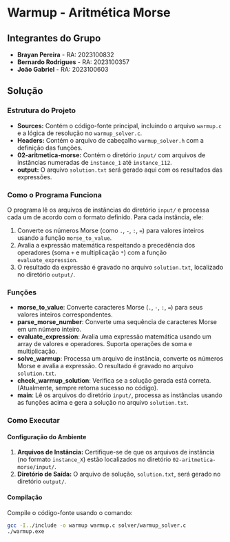 # Warmup - Aritmética Morse

## Integrantes do Grupo

- **Brayan Pereira** - RA: 2023100832
- **Bernardo Rodrigues** - RA: 2023100357
- **João Gabriel** - RA: 2023100603

## Solução

### Estrutura do Projeto

- **Sources:** Contém o código-fonte principal, incluindo o arquivo `warmup.c` e a lógica de resolução no `warmup_solver.c`.
- **Headers:** Contém o arquivo de cabeçalho `warmup_solver.h` com a definição das funções.
- **02-aritmetica-morse:** Contém o diretório `input/` com arquivos de instâncias numeradas de `instance_1` até `instance_112`.
- **output:** O arquivo `solution.txt` será gerado aqui com os resultados das expressões.

### Como o Programa Funciona

O programa lê os arquivos de instâncias do diretório `input/` e processa cada um de acordo com o formato definido. Para cada instância, ele:

1. Converte os números Morse (como `.`, `-`, `:`, `=`) para valores inteiros usando a função `morse_to_value`.
2. Avalia a expressão matemática respeitando a precedência dos operadores (soma `+` e multiplicação `*`) com a função `evaluate_expression`.
3. O resultado da expressão é gravado no arquivo `solution.txt`, localizado no diretório `output/`.

### Funções

- **morse_to_value**: Converte caracteres Morse (`.`, `-`, `:`, `=`) para seus valores inteiros correspondentes.
- **parse_morse_number**: Converte uma sequência de caracteres Morse em um número inteiro.
- **evaluate_expression**: Avalia uma expressão matemática usando um array de valores e operadores. Suporta operações de soma e multiplicação.
- **solve_warmup**: Processa um arquivo de instância, converte os números Morse e avalia a expressão. O resultado é gravado no arquivo `solution.txt`.
- **check_warmup_solution**: Verifica se a solução gerada está correta. (Atualmente, sempre retorna sucesso no código).
- **main**: Lê os arquivos do diretório `input/`, processa as instâncias usando as funções acima e gera a solução no arquivo `solution.txt`.

### Como Executar

#### Configuração do Ambiente

1. **Arquivos de Instância:** Certifique-se de que os arquivos de instância (no formato `instance_X`) estão localizados no diretório `02-aritmetica-morse/input/`.
2. **Diretório de Saída:** O arquivo de solução, `solution.txt`, será gerado no diretório `output/`.

#### Compilação

Compile o código-fonte usando o comando:

```bash
gcc -I../include -o warmup warmup.c solver/warmup_solver.c
./warmup.exe